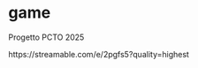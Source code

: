 # game
Progetto PCTO 2025

<div style="width: 100%; height: 0px; position: relative; padding-bottom: 56.250%;">https://streamable.com/e/2pgfs5?quality=highest</div>
